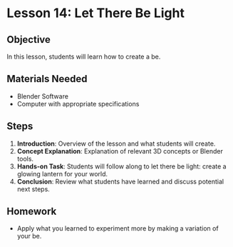
# Lesson 14: Let There Be Light

## Objective
In this lesson, students will learn how to create a be.

## Materials Needed
- Blender Software
- Computer with appropriate specifications

## Steps
1. **Introduction**: Overview of the lesson and what students will create.
2. **Concept Explanation**: Explanation of relevant 3D concepts or Blender tools.
3. **Hands-on Task**: Students will follow along to let there be light: create a glowing lantern for your world.
4. **Conclusion**: Review what students have learned and discuss potential next steps.

## Homework
- Apply what you learned to experiment more by making a variation of your be.
